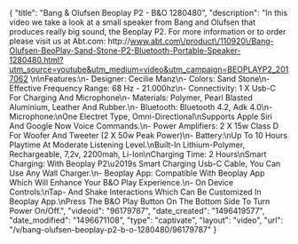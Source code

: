 {
    "title": "Bang & Olufsen Beoplay P2 -  B&O 1280480",
    "description": "In this video we take a look at a small speaker from Bang and Olufsen that produces really big sound, the Beoplay P2.  For more information or to order please visit us at Abt.com: http:\/\/www.abt.com\/product\/110920\/Bang-Olufsen-BeoPlay-Sand-Stone-P2-Bluetooth-Portable-Speaker-1280480.html?utm_source=youtube&utm_medium=video&utm_campaign=BEOPLAYP2_2017062 \n\nFeatures:\n- Designer: Cecilie Manz\n- Colors: Sand Stone\n- Effective Frequency Range: 68 Hz - 21.000hz\n- Connectivity: 1 X Usb-C For Charging And Microphone\n- Materials: Polymer, Pearl Blasted Aluminium, Leather And Rubber.\n- Bluetooth: Bluetooth 4.2, Adk 4.0\n- Microphone:\nOne Electret Type, Omni-Directional\nSupports Apple Siri And Google Now Voice Commands.\n- Power Amplifiers: 2 X 15w Class D For Woofer And Tweeter (2 X 50w Peak Power)\n- Battery:\nUp To 10 Hours Playtime At Moderate Listening Level.\nBuilt-In Lithium-Polymer, Rechargeable, 7,2v, 2200mah, Li-Ion\nCharging Time: 2 Hours\nSmart Charging: With Beoplay P2\u2019s Smart Charging Usb-C Cable, You Can Use Any Wall Charger.\n- Beoplay App: Compatible With Beoplay App Which Will Enhance Your B&O Play Experience.\n- On Device Controls:\nTap- And Shake Interactions Which Can Be Customized In Beoplay App.\nPress The B&O Play Button On The Bottom Side To Turn Power On\/Off.",
    "videoid": "96179787",
    "date_created": "1496419577",
    "date_modified": "1496671108",
    "type": "captivate",
    "layout": "video",
    "url": "\/v\/bang-olufsen-beoplay-p2-b-o-1280480\/96179787"
}